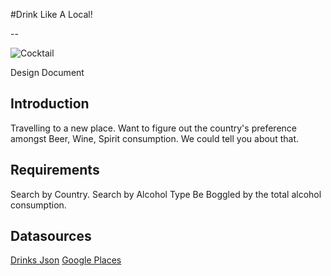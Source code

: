 
#Drink Like A Local!

--


![Cocktail](https://user-images.githubusercontent.com/77544294/111056995-f30f0f80-8451-11eb-94d8-b588072d42ee.png)


Design Document


## Introduction
Travelling to a new place. Want to figure out the country's preference amongst Beer, Wine, Spirit consumption.
We could tell you about that.


## Requirements
Search by Country.
Search by Alcohol Type
Be Boggled by the total alcohol consumption.

## Datasources
[Drinks Json](https://pkgstore.datahub.io/five-thirty-eight/alcohol-consumption/drinks_json/data/4b55347c648aeebea41fcd5c68ef7d51/drinks_json.json)
[Google Places](https://developers.google.com/maps/documentation/places/web-service/overview)

